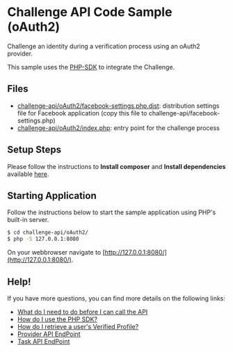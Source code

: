 # Challenge API Code Sample (oAuth2)
Challenge an identity during a verification process using an oAuth2 provider.

This sample uses the [PHP-SDK](https://github.com/veridu/veridu-php) to integrate the Challenge.

## Files
 * [challenge-api/oAuth2/facebook-settings.php.dist](facebook-settings.php.dist): distribution settings file for Facebook application (copy this file to challenge-api/facebook-settings.php)
 * [challenge-api/oAuth2/index.php](index.php): entry point for the challenge process

## Setup Steps
Please follow the instructions to **Install composer** and **Install dependencies** available [here](../README.md).

## Starting Application
Follow the instructions below to start the sample application using PHP's built-in server.
```bash
$ cd challenge-api/oAuth2/
$ php -S 127.0.0.1:8080
```

On your webbrowser navigate to [http://127.0.0.1:8080/](http://127.0.0.1:8080/).

## Help!
If you have more questions, you can find more details on the following links:
 * [What do I need to do before I can call the API](https://veridu.com/wiki/What_do_I_need_to_do_before_I_can_call_the_API)
 * [How do I use the PHP SDK?](https://veridu.com/wiki/How_do_I_use_the_PHP_SDK%3F)
 * [How do I retrieve a user's Verified Profile?](https://veridu.com/wiki/How_do_I_retrieve_a_user%27s_Verified_Profile%3F)
 * [Provider API EndPoint](https://veridu.com/wiki/Provider_Resource)
 * [Task API EndPoint](https://veridu.com/wiki/Task_Resource)
